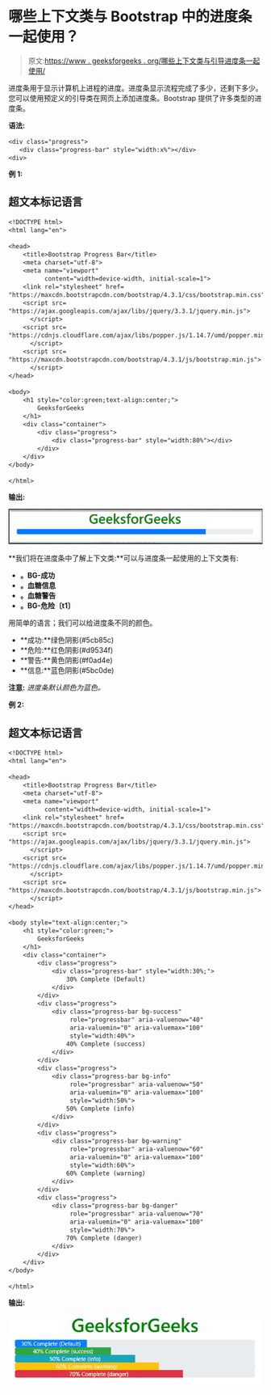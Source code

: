 # 哪些上下文类与 Bootstrap 中的进度条一起使用？

> 原文:[https://www . geeksforgeeks . org/哪些上下文类与引导进度条一起使用/](https://www.geeksforgeeks.org/which-contextual-classes-are-used-with-progress-bars-in-bootstrap/)

进度条用于显示计算机上进程的进度。进度条显示流程完成了多少，还剩下多少。您可以使用预定义的引导类在网页上添加进度条。Bootstrap 提供了许多类型的进度条。

**语法:**

```
<div class="progress">
   <div class="progress-bar" style="width:x%"></div>
<div>
```

**例 1:**

## 超文本标记语言

```
<!DOCTYPE html>
<html lang="en">

<head>
    <title>Bootstrap Progress Bar</title>
    <meta charset="utf-8">
    <meta name="viewport" 
          content="width=device-width, initial-scale=1">
    <link rel="stylesheet" href=
"https://maxcdn.bootstrapcdn.com/bootstrap/4.3.1/css/bootstrap.min.css">
    <script src=
"https://ajax.googleapis.com/ajax/libs/jquery/3.3.1/jquery.min.js">
      </script>
    <script src=
"https://cdnjs.cloudflare.com/ajax/libs/popper.js/1.14.7/umd/popper.min.js">
      </script>
    <script src=
"https://maxcdn.bootstrapcdn.com/bootstrap/4.3.1/js/bootstrap.min.js">
      </script>
</head>

<body>
    <h1 style="color:green;text-align:center;">
        GeeksforGeeks
    </h1>
    <div class="container">
        <div class="progress">
            <div class="progress-bar" style="width:80%"></div>
        </div>
    </div>
</body>

</html>
```

**输出:**

![](img/672f9a44f2089a0df2f387f0c7f5688e.png)

**我们将在进度条中了解上下文类:**可以与进度条一起使用的上下文类有:

*   **。BG-成功**
*   **。血糖信息**
*   **。血糖警告**
*   **。BG-危险〔t1〕**

用简单的语言；我们可以给进度条不同的颜色。

*   **成功:**绿色阴影(#5cb85c)
*   **危险:**红色阴影(#d9534f)
*   **警告:**黄色阴影(#f0ad4e)
*   **信息:**蓝色阴影(#5bc0de)

**注意:** *进度条默认颜色为蓝色。*

**例 2:**

## 超文本标记语言

```
<!DOCTYPE html>
<html lang="en">

<head>
    <title>Bootstrap Progress Bar</title>
    <meta charset="utf-8">
    <meta name="viewport" 
          content="width=device-width, initial-scale=1">
    <link rel="stylesheet" href=
"https://maxcdn.bootstrapcdn.com/bootstrap/4.3.1/css/bootstrap.min.css">
    <script src=
"https://ajax.googleapis.com/ajax/libs/jquery/3.3.1/jquery.min.js">
      </script>
    <script src=
"https://cdnjs.cloudflare.com/ajax/libs/popper.js/1.14.7/umd/popper.min.js">
      </script>
    <script src=
"https://maxcdn.bootstrapcdn.com/bootstrap/4.3.1/js/bootstrap.min.js">
      </script>
</head>

<body style="text-align:center;">
    <h1 style="color:green;">
        GeeksforGeeks
    </h1>
    <div class="container">
        <div class="progress">
            <div class="progress-bar" style="width:30%;">
                30% Complete (Default)
            </div>
        </div>
        <div class="progress">
            <div class="progress-bar bg-success" 
                 role="progressbar" aria-valuenow="40" 
                 aria-valuemin="0" aria-valuemax="100" 
                 style="width:40%">
                40% Complete (success)
            </div>
        </div>
        <div class="progress">
            <div class="progress-bar bg-info" 
                 role="progressbar" aria-valuenow="50" 
                 aria-valuemin="0" aria-valuemax="100" 
                 style="width:50%">
                50% Complete (info)
            </div>
        </div>
        <div class="progress">
            <div class="progress-bar bg-warning" 
                 role="progressbar" aria-valuenow="60" 
                 aria-valuemin="0" aria-valuemax="100" 
                 style="width:60%">
                60% Complete (warning)
            </div>
        </div>
        <div class="progress">
            <div class="progress-bar bg-danger" 
                 role="progressbar" aria-valuenow="70" 
                 aria-valuemin="0" aria-valuemax="100" 
                 style="width:70%">
                70% Complete (danger)
            </div>
        </div>
    </div>
</body>

</html>
```

**输出:**

![](img/45610a2754f0e779b26f373b0ef03f93.png)